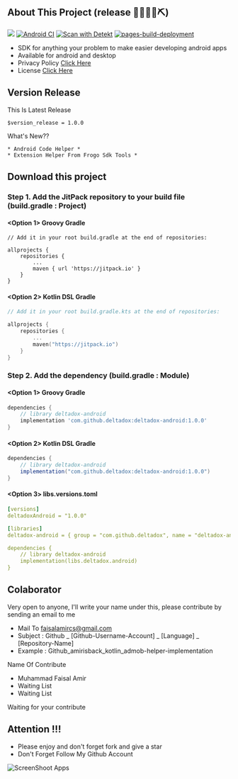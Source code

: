 ## About This Project (release 👷🔧️👷‍♀️⛏)

[![](https://jitpack.io/v/deltadox/frogo-sdk.svg?style=flat-square)](https://jitpack.io/#deltadox/frogo-sdk)
[![Android CI](https://github.com/deltadox/frogo-sdk/actions/workflows/android-ci.yml/badge.svg)](https://github.com/deltadox/frogo-sdk/actions/workflows/android-ci.yml)
[![Scan with Detekt](https://github.com/deltadox/frogo-sdk/actions/workflows/detekt-analysis.yml/badge.svg)](https://github.com/deltadox/frogo-sdk/actions/workflows/detekt-analysis.yml)
[![pages-build-deployment](https://github.com/deltadox/frogo-sdk/actions/workflows/pages/pages-build-deployment/badge.svg)](https://github.com/deltadox/frogo-sdk/actions/workflows/pages/pages-build-deployment)

- SDK for anything your problem to make easier developing android apps
- Available for android and desktop
- Privacy Policy [Click Here](https://github.com/deltadox/deltadox-android/blob/master/PRIVACY-POLICY.md)
- License [Click Here](https://github.com/deltadox/deltadox-android/blob/master/LICENSE)

## Version Release

This Is Latest Release

    $version_release = 1.0.0

What's New??

    * Android Code Helper *
    * Extension Helper From Frogo Sdk Tools * 

## Download this project

### Step 1. Add the JitPack repository to your build file (build.gradle : Project)

#### <Option 1> Groovy Gradle

    // Add it in your root build.gradle at the end of repositories:

    allprojects {
        repositories {
            ...
            maven { url 'https://jitpack.io' }
        }
    }

#### <Option 2> Kotlin DSL Gradle

```kotlin
// Add it in your root build.gradle.kts at the end of repositories:

allprojects {
    repositories {
        ...
        maven("https://jitpack.io")
    }
}
```

### Step 2. Add the dependency (build.gradle : Module)

#### <Option 1> Groovy Gradle

```groovy
dependencies {
    // library deltadox-android
    implementation 'com.github.deltadox:deltadox-android:1.0.0'
}
```

#### <Option 2> Kotlin DSL Gradle

```groovy
dependencies {
    // library deltadox-android
    implementation("com.github.deltadox:deltadox-android:1.0.0")
}
```

#### <Option 3> libs.versions.toml
```yml
[versions]
deltadoxAndroid = "1.0.0"

[libraries]
deltadox-android = { group = "com.github.deltadox", name = "deltadox-android", version.ref = "deltadoxAndroid" }

dependencies {
    // library deltadox-android
    implementation(libs.deltadox.android)
}
```

## Colaborator

Very open to anyone, I'll write your name under this, please contribute by sending an email to me

- Mail To faisalamircs@gmail.com
- Subject : Github _ [Github-Username-Account] _ [Language] _ [Repository-Name]
- Example : Github_amirisback_kotlin_admob-helper-implementation

Name Of Contribute

- Muhammad Faisal Amir
- Waiting List
- Waiting List

Waiting for your contribute

## Attention !!!

- Please enjoy and don't forget fork and give a star
- Don't Forget Follow My Github Account

![ScreenShoot Apps](docs/image/mad_score.png?raw=true)
